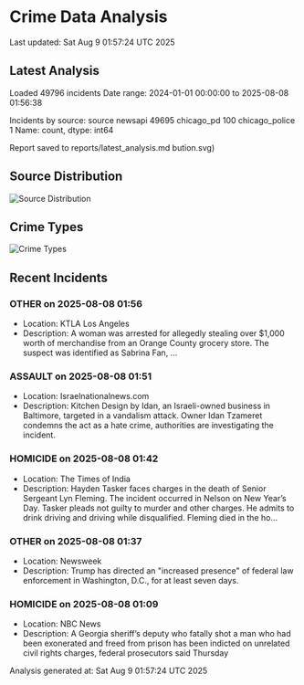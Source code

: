 # Crime Data Analysis
Last updated: Sat Aug  9 01:57:24 UTC 2025

## Latest Analysis

Loaded 49796 incidents
Date range: 2024-01-01 00:00:00 to 2025-08-08 01:56:38

Incidents by source:
source
newsapi           49695
chicago_pd          100
chicago_police        1
Name: count, dtype: int64

Report saved to reports/latest_analysis.md
bution.svg)

## Source Distribution
![Source Distribution](images/source_distribution.svg)

## Crime Types
![Crime Types](images/crime_types.svg)

## Recent Incidents

### OTHER on 2025-08-08 01:56
- Location: KTLA Los Angeles
- Description: A woman was arrested for allegedly stealing over $1,000 worth of merchandise from an Orange County grocery store. The suspect was identified as Sabrina Fan, ...


### ASSAULT on 2025-08-08 01:51
- Location: Israelnationalnews.com
- Description: Kitchen Design by Idan, an Israeli-owned business in Baltimore, targeted in a vandalism attack. Owner Idan Tzameret condemns the act as a hate crime, authorities are investigating the incident.


### HOMICIDE on 2025-08-08 01:42
- Location: The Times of India
- Description: Hayden Tasker faces charges in the death of Senior Sergeant Lyn Fleming. The incident occurred in Nelson on New Year’s Day. Tasker pleads not guilty to murder and other charges. He admits to drink driving and driving while disqualified. Fleming died in the ho…


### OTHER on 2025-08-08 01:37
- Location: Newsweek
- Description: Trump has directed an "increased presence" of federal law enforcement in Washington, D.C., for at least seven days.


### HOMICIDE on 2025-08-08 01:09
- Location: NBC News
- Description: A Georgia sheriff’s deputy who fatally shot a man who had been exonerated and freed from prison has been indicted on unrelated civil rights charges, federal prosecutors said Thursday

Analysis generated at: Sat Aug  9 01:57:24 UTC 2025
